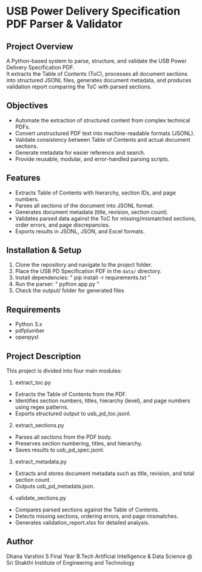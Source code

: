 # USB Power Delivery Specification PDF Parser & Validator

## Project Overview
A Python-based system to parse, structure, and validate the USB Power Delivery Specification PDF.  
It extracts the Table of Contents (ToC), processes all document sections into structured JSONL files, generates document metadata, and produces validation report comparing the ToC with parsed sections.

## Objectives
- Automate the extraction of structured content from complex technical PDFs.
- Convert unstructured PDF text into machine-readable formats (JSONL).
- Validate consistency between Table of Contents and actual document sections.
- Generate metadata for easier reference and search.
- Provide reusable, modular, and error-handled parsing scripts.

## Features
- Extracts Table of Contents with hierarchy, section IDs, and page numbers.
- Parses all sections of the document into JSONL format.
- Generates document metadata (title, revision, section count).
- Validates parsed data against the ToC for missing/mismatched sections, order errors, and page discrepancies.
- Exports results in JSONL, JSON, and Excel formats.

## Installation & Setup
1. Clone the repository and navigate to the project folder.
2. Place the USB PD Specification PDF in the `data/` directory.
3. Install dependencies:  " pip install -r requirements.txt "
4. Run the parser: " python app.py "
5. Check the output/ folder for generated files

## Requirements
- Python 3.x
- pdfplumber
- openpyxl

## Project Description
This project is divided into four main modules:
1. extract_toc.py
- Extracts the Table of Contents from the PDF.
- Identifies section numbers, titles, hierarchy (level), and page numbers using regex patterns.
- Exports structured output to usb_pd_toc.jsonl.
2. extract_sections.py
- Parses all sections from the PDF body.
- Preserves section numbering, titles, and hierarchy.
- Saves results to usb_pd_spec.jsonl.
3. extract_metadata.py
- Extracts and stores document metadata such as title, revision, and total section count.
- Outputs usb_pd_metadata.json.
4. validate_sections.py
- Compares parsed sections against the Table of Contents.
- Detects missing sections, ordering errors, and page mismatches.
- Generates validation_report.xlsx for detailed analysis.

## Author
Dhana Varshini S
Final Year B.Tech Artificial Intelligence & Data Science
@ Sri Shakthi Institute of Engineering and Technology